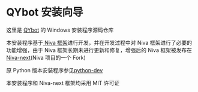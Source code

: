 # QYbot 安装向导

这里是 [QYbot](https://github.com/iYeXin/QYbot/) 的 Windows 安装程序源码仓库

本安装程序基于[ Niva 框架](https://github.com/bramblex/niva/)进行开发，并在开发过程中对 Niva 框架进行了必要的功能增强，由于 Niva 框架长期未进行更新和修复，增强后的 Niva 框架被发布在[Niva-next](https://github.com/iYeXin/niva-next/)(Niva 项目的一个 Fork)

原 Python 版本安装程序参见[python-dev](python-dev)

本安装程序和 Niva-next 框架均采用 MIT 许可证
